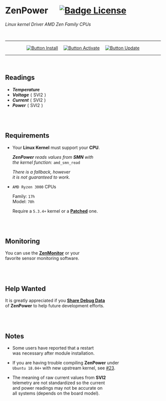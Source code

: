 
# ZenPower    [![Badge License]][License]

*Linux kernel Driver AMD Zen Family CPUs*

<br>

<div align = center>

---

[![Button Install]][Install]   
[![Button Activate]][Activate]   
[![Button Update]][Update]

---

</div>

<br>

## Readings

- ***Temperature***
- ***Voltage*** ( SVI2 )
- ***Current*** ( SVI2 )
- ***Power*** ( SVI2 )

<br>
<br>

## Requirements

- Your **Linux Kernel** must support your **CPU**.

    ***ZenPower*** *reads values from **SMN** with* <br>
    *the kernel function:* `amd_smn_read`
    
    *There is a fallback, however* <br>
    *it is not guaranteed to work.*

- `AMD Ryzen 3000` CPUs

    Family: `17h` <br>
    Model:  `70h`

    Require a `5.3.4+` kernel or a **[Patched]** one.


<br>
<br>

## Monitoring

You can use the **[ZenMonitor]** or your <br>
favorite sensor monitoring software.

<br>
<br>

## Help Wanted

It is greatly appreciated if you **[Share Debug Data]** <br>
of **ZenPower** to help future development efforts.

<br>
<br>

## Notes

 - Some users have reported that a restart <br>
   was necessary after module installation.

 - If you are having trouble compiling **ZenPower** under <br>
   `Ubuntu 18.04+` with new upstream kernel, see [#23].
 
 - The meaning of raw current values from **SVI2** <br>
   telemetry are not standardized so the current <br>
   and power readings may not be accurate on <br>
   all systems (depends on the board model).



<!----------------------------------------------------------------------------->

[Badge License]: https://img.shields.io/badge/License-GPL_2-blue.svg?style=for-the-badge

[Activate]: Documentation/Activate.md
[Install]: Documentation/Install.md
[License]: LICENSE
[Update]: Documentation/Update.md

[Share Debug Data]: https://github.com/ocerman/zenpower/issues/12
[ZenMonitor]: https://github.com/ocerman/zenmonitor
[Patched]: https://patchwork.kernel.org/patch/11043277/
[#23]: https://github.com/ocerman/zenpower/issues/23


<!----------------------------------------------------------------------------->

[Button Activate]: https://img.shields.io/badge/Activate-cdad0d?style=for-the-badge
[Button Install]: https://img.shields.io/badge/Install-df6195?style=for-the-badge
[Button Update]: https://img.shields.io/badge/Update-2ba4ab?style=for-the-badge

